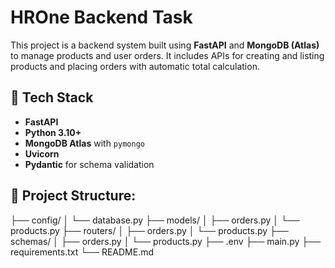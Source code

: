 # HROne Backend Task

This project is a backend system built using **FastAPI** and **MongoDB (Atlas)** to manage products and user orders. It includes APIs for creating and listing products and placing orders with automatic total calculation.

## 🔧 Tech Stack

- **FastAPI**
- **Python 3.10+**
- **MongoDB Atlas** with `pymongo`
- **Uvicorn**
- **Pydantic** for schema validation

## 📁 Project Structure:

├── config/
│ └── database.py
├── models/
│ ├── orders.py
│ └── products.py
├── routers/
│ ├── orders.py
│ └── products.py
├── schemas/
│ ├── orders.py
│ └── products.py
├── .env
├── main.py
├── requirements.txt
└── README.md